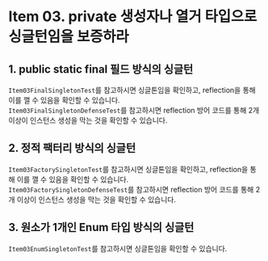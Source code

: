# Item 03. private 생성자나 열거 타입으로 싱글턴임을 보증하라

## 1. public static final 필드 방식의 싱글턴

`Item03FinalSingletonTest`를 참고하시면 싱글톤임을 확인하고, reflection을 통해 이를 깰 수 있음을 확인할 수 있습니다.  
`Item03FinalSingletonDefenseTest`를 참고하시면 reflection 방어 코드를 통해 2개 이상이 인스턴스 생성을 막는 것을 확인할 수 있습니다.

## 2. 정적 팩터리 방식의 싱글턴

`Item03FactorySingletonTest`를 참고하시면 싱글톤임을 확인하고, reflection을 통해 이를 깰 수 있음을 확인할 수 있습니다.  
`Item03FactorySingletonDefenseTest`를 참고하시면 reflection 방어 코드를 통해 2개 이상이 인스턴스 생성을 막는 것을 확인할 수 있습니다.

## 3. 원소가 1개인 Enum 타입 방식의 싱글턴

`Item03EnumSingletonTest`를 참고하시면 싱글톤임을 확인할 수 있습니다.  